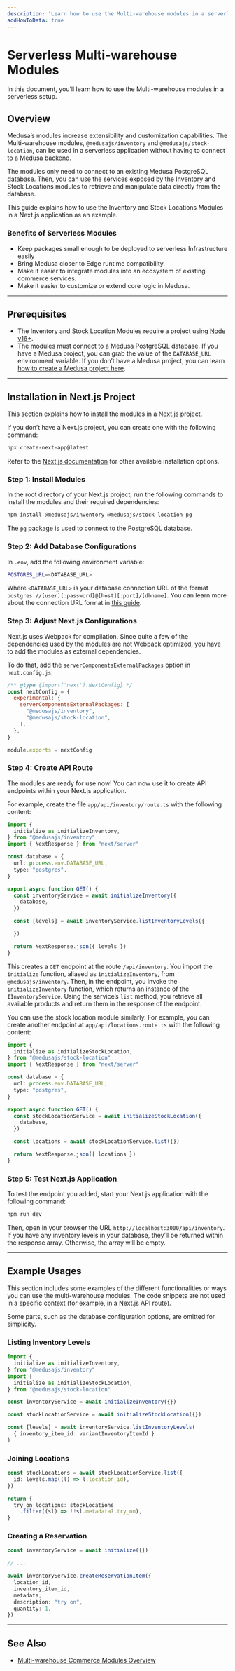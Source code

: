 ```yaml
---
description: 'Learn how to use the Multi-warehouse modules in a serverless setup by installing it in a Next.js application.'
addHowToData: true
---
```


# Serverless Multi-warehouse Modules

In this document, you’ll learn how to use the Multi-warehouse modules in a serverless setup.

## Overview

Medusa’s modules increase extensibility and customization capabilities. The Multi-warehouse modules, `@medusajs/inventory` and `@medusajs/stock-location`, can be used in a serverless application without having to connect to a Medusa backend.

The modules only need to connect to an existing Medusa PostgreSQL database. Then, you can use the services exposed by the Inventory and Stock Locations modules to retrieve and manipulate data directly from the database.

This guide explains how to use the Inventory and Stock Locations Modules in a Next.js application as an example.

### Benefits of Serverless Modules

- Keep packages small enough to be deployed to serverless Infrastructure easily
- Bring Medusa closer to Edge runtime compatibility.
- Make it easier to integrate modules into an ecosystem of existing commerce services.
- Make it easier to customize or extend core logic in Medusa.

---

## Prerequisites

- The Inventory and Stock Location Modules require a project using [Node v16+](../../development/backend/prepare-environment.mdx#nodejs).
- The modules must connect to a Medusa PostgreSQL database. If you have a Medusa project, you can grab the value of the `DATABASE_URL` environment variable. If you don’t have a Medusa project, you can learn [how to create a Medusa project here](../../create-medusa-app.mdx).

---

## Installation in Next.js Project

This section explains how to install the modules in a Next.js project.

If you don’t have a Next.js project, you can create one with the following command:

```bash
npx create-next-app@latest
```

Refer to the [Next.js documentation](https://nextjs.org/docs/getting-started/installation) for other available installation options.

### Step 1: Install Modules

In the root directory of your Next.js project, run the following commands to install the modules and their required dependencies:

```bash npm2yarn
npm install @medusajs/inventory @medusajs/stock-location pg
```

The `pg` package is used to connect to the PostgreSQL database.

### Step 2: Add Database Configurations

In `.env`, add the following environment variable:

```bash
POSTGRES_URL=<DATABASE_URL>
```

Where `<DATABASE_URL>` is your database connection URL of the format `postgres://[user][:password]@[host][:port]/[dbname]`. You can learn more about the connection URL format in [this guide](https://www.notion.so/development/backend/configurations.md#postgresql-configurations).

### Step 3: Adjust Next.js Configurations

Next.js uses Webpack for compilation. Since quite a few of the dependencies used by the modules are not Webpack optimized, you have to add the modules as external dependencies.

To do that, add the `serverComponentsExternalPackages` option in `next.config.js`:

```js title=next.config.js
/** @type {import('next').NextConfig} */
const nextConfig = {
  experimental: {
    serverComponentsExternalPackages: [
      "@medusajs/inventory",
      "@medusajs/stock-location",
    ],
  },
}

module.exports = nextConfig
```

### Step 4: Create API Route

The modules are ready for use now! You can now use it to create API endpoints within your Next.js application.

For example, create the file `app/api/inventory/route.ts` with the following content:

```ts title=app/api/inventory/route.ts
import {
  initialize as initializeInventory,
} from "@medusajs/inventory"
import { NextResponse } from "next/server"

const database = {
  url: process.env.DATABASE_URL,
  type: "postgres",
}

export async function GET() {
  const inventoryService = await initializeInventory({
    database,
  })

  const [levels] = await inventoryService.listInventoryLevels({

  })

  return NextResponse.json({ levels })
}
```

This creates a `GET` endpoint at the route `/api/inventory`. You import the `initialize` function, aliased as `initializeInventory`, from `@medusajs/inventory`. Then, in the endpoint, you invoke the `initializeInventory` function, which returns an instance of the `IInventoryService`. Using the service’s `list` method, you retrieve all available products and return them in the response of the endpoint.

You can use the stock location module similarly. For example, you can create another endpoint at `app/api/locations.route.ts` with the following content:

```ts title=app/api/locations.route.ts
import {
  initialize as initializeStockLocation,
} from "@medusajs/stock-location"
import { NextResponse } from "next/server"

const database = {
  url: process.env.DATABASE_URL,
  type: "postgres",
}

export async function GET() {
  const stockLocationService = await initializeStockLocation({
    database,
  })

  const locations = await stockLocationService.list({})

  return NextResponse.json({ locations })
}
```

### Step 5: Test Next.js Application

To test the endpoint you added, start your Next.js application with the following command:

```bash npm2yarn
npm run dev
```

Then, open in your browser the URL `http://localhost:3000/api/inventory`. If you have any inventory levels in your database, they’ll be returned within the response array. Otherwise, the array will be empty.

---

## Example Usages

This section includes some examples of the different functionalities or ways you can use the multi-warehouse modules. The code snippets are not used in a specific context (for example, in a Next.js API route).

Some parts, such as the database configuration options, are omitted for simplicity.

### Listing Inventory Levels

```ts
import {
  initialize as initializeInventory,
} from "@medusajs/inventory"
import {
  initialize as initializeStockLocation,
} from "@medusajs/stock-location"

const inventoryService = await initializeInventory({})

const stockLocationService = await initializeStockLocation({})

const [levels] = await inventoryService.listInventoryLevels(
  { inventory_item_id: variantInventoryItemId }
)
```

### Joining Locations

```ts
const stockLocations = await stockLocationService.list({
  id: levels.map((l) => l.location_id),
})

return {
  try_on_locations: stockLocations
    .filter((sl) => !!sl.metadata?.try_on),
}
```

### Creating a Reservation

```ts
const inventoryService = await initialize({})

// ...

await inventoryService.createReservationItem({
  location_id,
  inventory_item_id,
  metadata,
  description: "try on",
  quantity: 1,
})
```

---

## See Also

- [Multi-warehouse Commerce Modules Overview](./overview.mdx)
